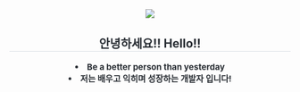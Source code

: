 <div align= "center">
    <img src="https://capsule-render.vercel.app/api?type=waving&color=7741c8&height=240&text=Nice%20to%20meet%20you!&animation=scaleIn&fontColor=ffe2ef&fontSize=60" />
    </div>
    <div align= "center"> 
    <h2 style="border-bottom: 1px solid #d8dee4; color: #282d33;"> 안녕하세요!! Hello!! </h2>  
    <div style="font-weight: 700; font-size: 15px; text-align: center; color: #282d33;"> <li>Be a better person than yesterday</li></li><li>저는 배우고 익히며 성장하는 개발자 입니다! </div> 
    </div>
    
